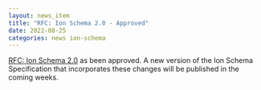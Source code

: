 ```yaml
---
layout: news_item
title: "RFC: Ion Schema 2.0 - Approved"
date: 2022-08-25
categories: news ion-schema
---
```


[RFC: Ion Schema 2.0](../rfcs/ion_schema_2_0/ion_schema_2_0.md) as been approved.
A new version of the Ion Schema Specification that incorporates these changes will be published in the coming weeks.
